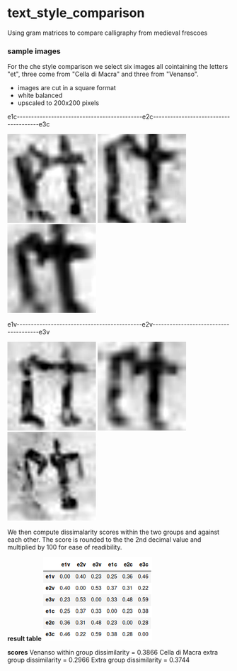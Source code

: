 # text_style_comparison
Using gram matrices to compare calligraphy from medieval frescoes

### sample images
For the che style comparison we select six images all cointaining the letters "et", three come from "Cella di Macra" and three from "Venanso".

 - images are cut in a square format 
 - white balanced 
 - upscaled to 200x200 pixels 


e1c--------------------------------------------e2c--------------------------------------e3c


![e1c](https://github.com/fmerizzi/text_style_comparison/blob/main/sample_images/e1c.png)
![e2c](https://github.com/fmerizzi/text_style_comparison/blob/main/sample_images/e2c.png)
![e3c](https://github.com/fmerizzi/text_style_comparison/blob/main/sample_images/e3c.png)


e1v--------------------------------------------e2v--------------------------------------e3v


![e1v](https://github.com/fmerizzi/text_style_comparison/blob/main/sample_images/e1v.png)
![e2v](https://github.com/fmerizzi/text_style_comparison/blob/main/sample_images/e2v.png)
![e3v](https://github.com/fmerizzi/text_style_comparison/blob/main/sample_images/e3v.png)

We then compute dissimalarity scores within the two groups and against each other. 
The score is rounded to the the 2nd decimal value and multiplied by 100 for ease of readibility. 

**result table**
![table](https://github.com/fmerizzi/text_style_comparison/blob/main/Screenshot_20221015_185331.png)

**scores**
Venanso within group dissimilarity = 0.3866
Cella di Macra extra group dissimilarity = 0.2966
Extra group dissimilarity = 0.3744
